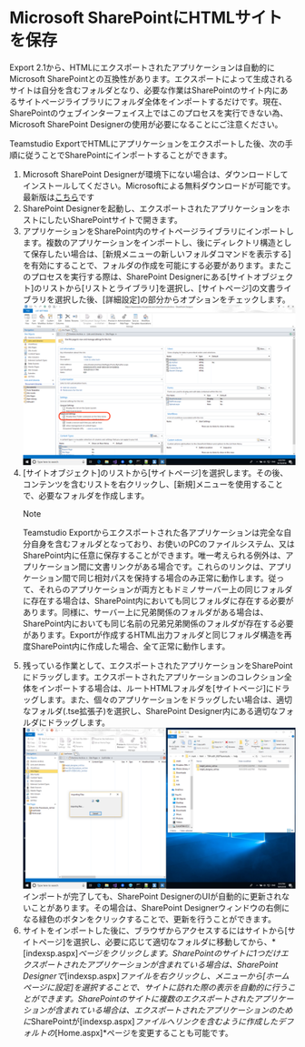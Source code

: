 # Microsoft SharePointにHTMLサイトを保存

Export 2.1から、HTMLにエクスポートされたアプリケーションは自動的にMicrosoft SharePointとの互換性があります。エクスポートによって生成されるサイトは自分を含むフォルダとなり、必要な作業はSharePointのサイト内にあるサイトページライブラリにフォルダ全体をインポートするだけです。現在、SharePointのウェブインターフェイス上ではこのプロセスを実行できない為、Microsoft SharePoint Designerの使用が必要になることにご注意ください。

Teamstudio ExportでHTMLにアプリケーションをエクスポートした後、次の手順に従うことでSharePointにインポートすることができます。

1. Microsoft SharePoint Designerが環境下にない場合は、ダウンロードしてインストールしてください。Microsoftによる無料ダウンロードが可能です。最新版は[こちら](https://www.microsoft.com/en-us/download/details.aspx?id=35491)です
2. SharePoint Designerを起動し、エクスポートされたアプリケーションをホストにしたいSharePointサイトで開きます。
3. アプリケーションをSharePoint内のサイトページライブラリにインポートします。複数のアプリケーションをインポートし、後にディレクトリ構造として保存したい場合は、[新規メニューの新しいフォルダコマンドを表示する]を有効にすることで、フォルダの作成を可能にする必要があります。またこのプロセスを実行する際は、SharePoint Designerにある[サイトオブジェクト]のリストから[リストとライブラリ]を選択し、[サイトページ]の文書ライブラリを選択した後、[詳細設定]の部分からオプションをチェックします。
   ![SharepointDesigner](img/spd.png)
4. [サイトオブジェクト]のリストから[サイトページ]を選択します。その後、コンテンツを含むリストを右クリックし、[新規]メニューを使用することで、必要なフォルダを作成します。
   <div class="admonition note">
     <p class="admonition-title">Note</p>
    Teamstudio Exportからエクスポートされた各アプリケーションは完全な自分自身を含むフォルダとなっており、お使いのPCのファイルシステム、又はSharePoint内に任意に保存することができます。唯一考えられる例外は、アプリケーション間に文書リンクがある場合です。これらのリンクは、アプリケーション間で同じ相対パスを保持する場合のみ正常に動作します。従って、それらのアプリケーションが両方ともドミノサーバー上の同じフォルダに存在する場合は、SharePoint内においても同じフォルダに存在する必要があります。同様に、サーバー上に兄弟関係のフォルダがある場合は、SharePoint内においても同じ名前の兄弟兄弟関係のフォルダが存在する必要があります。Exportが作成するHTML出力フォルダと同じフォルダ構造を再度SharePoint内に作成した場合、全て正常に動作します。
     </p>
   </div>
5. 残っている作業として、エクスポートされたアプリケーションをSharePointにドラッグします。エクスポートされたアプリケーションのコレクション全体をインポートする場合は、ルートHTMLフォルダを[サイトページ]にドラッグします。また、個々のアプリケーションをドラッグしたい場合は、適切なフォルダ(.tse拡張子)を選択し、SharePoint Designer内にある適切なフォルダにドラッグします。
   ![SharePoint Designer Upload](img/spd2.png)
   インポートが完了しても、SharePoint DesignerのUIが自動的に更新されないことがあります。その場合は、SharePoint Designerウィンドウの右側になる緑色のボタンをクリックすることで、更新を行うことができます。
6. サイトをインポートした後に、ブラウザからアクセスするにはサイトから[サイトページ]を選択し、必要に応じて適切なフォルダに移動してから、*[indexsp.aspx]*ページをクリックします。SharePointのサイトに1つだけエクスポートされたアプリケーションが含まれている場合は、SharePoint Designerで*[indexsp.aspx]*ファイルを右クリックし、メニューから[ホームページに設定]を選択することで、サイトに訪れた際の表示を自動的に行うことができます。SharePointのサイトに複数のエクスポートされたアプリケーションが含まれている場合は、エクスポートされたアプリケーションのために*SharePointが[indexsp.aspx]*ファイルへリンクを含むように作成したデフォルトの*[Home.aspx]*ページを変更することも可能です。